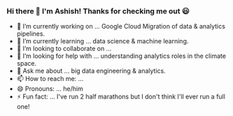 ### Hi there 👋 I'm Ashish! Thanks for checking me out :smiley:

- 🔭 I’m currently working on ... Google Cloud Migration of data & analytics pipelines.
- 🌱 I’m currently learning ... data science & machine learning.
- 👯 I’m looking to collaborate on ... 
- 🤔 I’m looking for help with ... understanding analytics roles in the climate space.
- 💬 Ask me about ... big data engineering & analytics.
- 📫 How to reach me: ... 
- 😄 Pronouns: ... he/him
- ⚡ Fun fact: ... I've run 2 half marathons but I don't think I'll ever run a full one!
